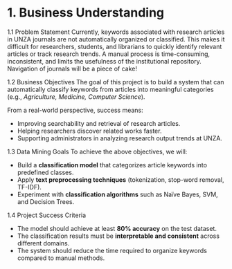 # 1. Business Understanding

1.1 Problem Statement
Currently, keywords associated with research articles in UNZA journals are not automatically organized or classified. This makes it difficult for researchers, students, and librarians to quickly identify relevant articles or track research trends. A manual process is time-consuming, inconsistent, and limits the usefulness of the institutional repository. Navigation of journals will be a piece of cake!

1.2 Business Objectives
The goal of this project is to build a system that can automatically classify keywords from articles into meaningful categories (e.g., *Agriculture, Medicine, Computer Science*).  

From a real-world perspective, success means:
- Improving searchability and retrieval of research articles.
- Helping researchers discover related works faster.
- Supporting administrators in analyzing research output trends at UNZA.

1.3 Data Mining Goals
To achieve the above objectives, we will:
- Build a **classification model** that categorizes article keywords into predefined classes.
- Apply **text preprocessing techniques** (tokenization, stop-word removal, TF-IDF).
- Experiment with **classification algorithms** such as Naïve Bayes, SVM, and Decision Trees.

1.4 Project Success Criteria
- The model should achieve at least **80% accuracy** on the test dataset.
- The classification results must be **interpretable and consistent** across different domains.
- The system should reduce the time required to organize keywords compared to manual methods.
